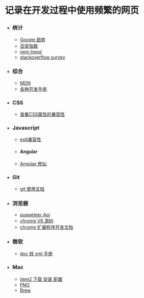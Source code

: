 # 记录在开发过程中使用频繁的网页

- ### 统计

  - [Google 趋势](https://trends.google.com/trends/?geo=US)
  - [百度指数](http://index.baidu.com/v2/index.html#/?login=1&fromu=http%3A%2F%2Findex.baidu.com%2Fv2%2Fmain%2Findex.html%23%2Ftrend%2Fangular%3Fwords%3Dangular)
  - [npm trend](https://www.npmtrends.com/)
  - [stackoverflow survey](https://insights.stackoverflow.com/survey)

- ### 综合

  - [MDN](https://developer.mozilla.org/zh-CN/)
  - [各种开发手册](https://devdocs.io/css/animation-direction)

  

- ### CSS

  - [查看CSS属性的兼容性](https://caniuse.com)

  

- ### Javascript

  - [es6兼容性](https://kangax.github.io/compat-table/es6/)
  -  #### Angular
    +  [Angular 修仙](https://github.com/semlinker/angular2-ionic2/blob/master/ANGULAR.md)

  

- ### Git

  - [git 使用文档](https://git-scm.com/docs)

  

- ### 浏览器

  - [puppeteer Api](https://zhaoqize.github.io/puppeteer-api-zh_CN/)
  - [chrome V8 源码](https://cs.chromium.org/chromium/src/v8/test/mjsunit/es8/async-await-basic.js?q=await&dr=CSs&l=75)
  - [chrome 扩展程序开发文档](http://open.chrome.360.cn/extension_dev/content_scripts.html)

  

- ### 微软

  - [doc 转 xml 手册](http://officeopenxml.com/WPnumbering.php)

  

- ### Mac

  - [item2 下载 安装 配置](https://www.cnblogs.com/xishuai/p/mac-iterm2.html)
  - [PM2](https://pm2.keymetrics.io/docs/usage/pm2-doc-single-page/)
  - [Brew](https://brew.sh/)



